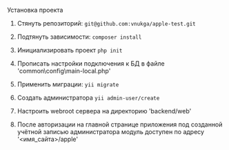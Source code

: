 Установка проекта

1. Стянуть репозиторий:
`git@github.com:vnukga/apple-test.git`

2. Подтянуть зависимости:
`composer install`

3. Инициализировать проект
`php init`

4. Прописать настройки подключения к БД в файле 'common\config\main-local.php'

5. Применить миграции:
`yii migrate`

6. Создать администратора
`yii admin-user/create`

7. Настроить webroot сервера на директорию 'backend/web'

8. После авторизации на главной странице приложения под созданной учётной записью администратора модуль доступен по адресу '<имя_сайта>/apple'